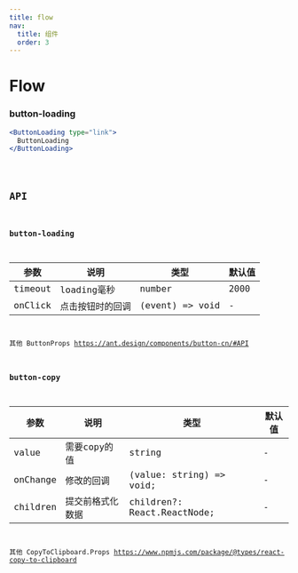 ```yaml
---
title: flow
nav:
  title: 组件
  order: 3
---
```


# Flow

### button-loading

```jsx | pure
<ButtonLoading type="link">
  ButtonLoading
</ButtonLoading>
```

<code src="./demo/flow/flow-use.tsx" />

## API
### button-loading

| 参数       | 说明             | 类型                                | 默认值 |
| --------  | ---------------- | ----------------------------------- | ------ |
| timeout   | loading毫秒     | number                                | 2000  |
| onClick   | 点击按钮时的回调 | (event) => void                      | -      |

其他 ButtonProps https://ant.design/components/button-cn/#API

### button-copy

| 参数     | 说明             | 类型                        | 默认值 |
|----------|------------------|-----------------------------|--------|
| value    | 需要copy的值     | string                      | -      |
| onChange | 修改的回调       | (value: string) => void;    | -      |
| children | 提交前格式化数据 | children?: React.ReactNode; | -      |

其他 CopyToClipboard.Props https://www.npmjs.com/package/@types/react-copy-to-clipboard
